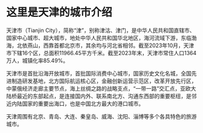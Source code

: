 # 这里是天津的城市介绍

天津市（Tianjin City），简称“津”，别称津沽、津门，是中华人民共和国直辖市、国家中心城市、超大城市，地处中华人民共和国华北地区，海河流域下游，东临渤海，北依燕山，西靠首都北京市，其余均与河北省相邻。截至2023年10月，天津市下辖16个区，总面积11966.45平方千米。截至2023年末，天津市常住人口1364万人，城镇化率85.49%。

天津市是首批沿海开放城市，首批国际消费中心城市，国家历史文化名城，全国先进制造研发基地，北方国际航运核心区，金融创新运营示范区，改革开放先行区，中蒙俄经济走廊主要节点，海上丝绸之路的战略支点，“一带一路”交汇点，亚欧大陆桥最近的东部起点，是连接国内外、联系南北方、沟通东西部的重要枢纽，是邻近内陆国家的重要出海口，也是中国北方最大的港口城市。

天津周围有北京、青岛、大连、秦皇岛、威海、沈阳、淄博等多个各具特色的旅游城市。